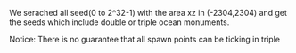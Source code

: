 We serached all seed(0 to 2^32-1) with the area xz in (-2304,2304) and get the
seeds which include double or triple ocean monuments.

Notice:
There is no guarantee that all spawn points can be ticking in triple